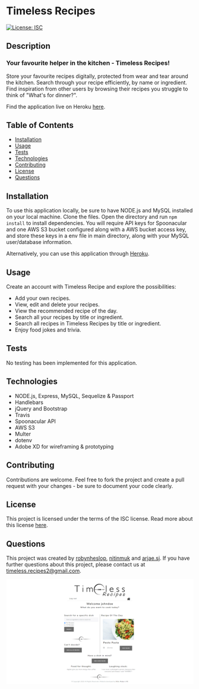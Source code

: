 # Timeless Recipes
[![License: ISC](https://img.shields.io/badge/License-ISC-blue.svg)](https://opensource.org/licenses/ISC)

## Description
### Your favourite helper in the kitchen - Timeless Recipes! 

Store your favourite recipes digitally, protected from wear and tear around the kitchen. Search through your recipe efficiently, by name or ingredient. Find inspiration from other users by browsing their recipes you struggle to think of "What's for dinner?". 

Find the application live on Heroku [here](https://fast-reaches-40282.herokuapp.com/).

## Table of Contents
* [Installation](#installation)
* [Usage](#usage)
* [Tests](#tests)
* [Technologies](#technologies)
* [Contributing](#contributing)
* [License](#license)
* [Questions](#questions)

## Installation
To use this application locally, be sure to have NODE.js and MySQL installed on your local machine. Clone the files. Open the directory and run `npm install` to install dependencies. You will require API keys for Spoonacular and one AWS S3 bucket configured along with a AWS bucket access key, and store these keys in a env file in main directory, along with your MySQL user/database information.

Alternatively, you can use this application through [Heroku](https://fast-reaches-40282.herokuapp.com/).

## Usage

Create an account with Timeless Recipe and explore the possibilities:

* Add your own recipes.
* View, edit and delete your recipes.
* View the recommended recipe of the day.
* Search all your recipes by title or ingredient.
* Search all recipes in Timeless Recipes by title or ingredient.
* Enjoy food jokes and trivia. 



## Tests
No testing has been implemented for this application. 

## Technologies
* NODE.js, Express, MySQL, Sequelize & Passport
* Handlebars
* jQuery and Bootstrap
* Travis
* Spoonacular API
* AWS S3
* Multer
* dotenv
* Adobe XD for wireframing & prototyping

## Contributing
Contributions are welcome. Feel free to fork the project and create a pull request with your changes - be sure to document your code clearly. 
## License
This project is licensed under the terms of the ISC license. Read more about this license [here](https://opensource.org/licenses/ISC).
## Questions
This project was created by [robynheslop](https://github.com/robynheslop), [nitinmuk](https://github.com/https://github.com/nitinmuk) and [arjae.sj](https://github.com/arjaesj). If you have further questions about this project, please contact us at [timeless.recipes2@gmail.com](timeless.recipes2@gmail.com).

![user-dashboard](public/images/user-dashboard.png)